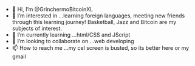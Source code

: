 - 👋 Hi, I’m @GrinchermoBitcoinXL
- 👀 I’m interested in ...learning foreign languages, meeting new friends through this learning journey! Basketball, Jazz and Bitcoin are my subjects of interest.
- 🌱 I’m currently learning ...html/CSS and JScript
- 💞️ I’m looking to collaborate on ...web developing
- 📫 How to reach me ...my cel screen is busted, so its better here or my gmail 

<!---
GrinchermoBitcoinXL/GrinchermoBitcoinXL is a ✨ special ✨ repository because its `README.md` (this file) appears on your GitHub profile.
You can click the Preview link to take a look at your changes.
--->
